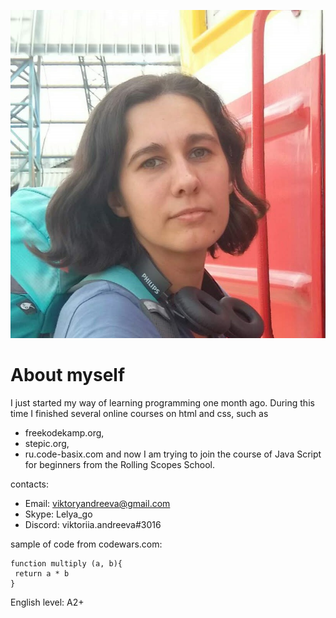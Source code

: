 ![photo](https://github.com/vsevbobrujsk/rsschool-cv/blob/gh-pages/IMG_20210808_150432.jpg)

# About myself
I just started my way of learning programming one month ago. During this time I finished several online courses on html and css, such as 
* freekodekamp.org, 
* stepic.org, 
* ru.code-basix.com 
and now I am trying to join the course of Java Script for beginners from the Rolling Scopes School.

contacts: 
* Email: viktoryandreeva@gmail.com
* Skype: Lelya_go
* Discord: viktoriia.andreeva#3016



sample of code from codewars.com:

```
function multiply (a, b){
 return a * b
}
```

English level: A2+


